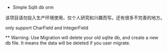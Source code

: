 * Simple Sqlit db orm

该项目请勿投入生产环境使用，仅个人研究和兴趣而写。还有很多不完善的地方。

only support CharField and IntegerField

** Warning: Use Migration will delete your old sqlite db, and create a new db file. It means the data will be deleted if you user migrate.

